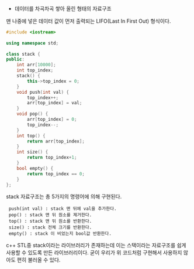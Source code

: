 -  데이터를 차곡차곡 쌓아 올린 형태의 자료구조

맨 나중에 넣은 데이터 값이 먼저 출력되는 LIFO(Last In First Out) 형식이다.

```c++ title='stack'
#include <iostream>  
  
using namespace std;  
  
class stack {  
public:  
    int arr[10000];  
    int top_index;  
    stack() {  
        this->top_index = 0;  
    }  
    void push(int val) {  
        top_index++;  
        arr[top_index] = val;  
    }  
    void pop() {  
        arr[top_index] = 0;  
        top_index--;  
    }  
    int top() {  
        return arr[top_index];  
    }  
    int size() {  
        return top_index+1;  
    }  
    bool empty() {  
        return top_index == 0;  
    }  
};
```

stack 자료구조는 총 5가지의 명령어에 의해 구현된다.

	 push(int val) : stack 맨 뒤에 val을 추가한다.
	 pop() : stack 맨 뒤 원소를 제거한다.
	 top() : stack 맨 뒤 원소를 반환한다.
	 size() : stack 전체 크기를 반환한다.
	 empty() : stack 이 비었는지 bool값 반환한다.

c++ STL중 stack이라는 라이브러리가 존재하는데 이는 스택이라는 자료구조를 쉽게 사용할 수 있도록 만든 라이브러리이다. 굳이 우리가 위 코드처럼 구현해서 사용하지 않아도 편히 불러올 수 있다.

